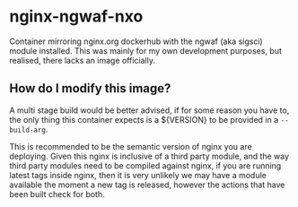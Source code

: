 # nginx-ngwaf-nxo

Container mirroring nginx.org dockerhub with the ngwaf (aka sigsci) module installed. This was mainly for my own development purposes, but realised, there lacks an image officially.

## How do I modify this image? 
A multi stage build would be better advised, if for some reason you have to, the only thing this container expects is a ${VERSION} to be provided in a `--build-arg`. 

This is recommended to be the semantic version of nginx you are deploying. Given this nginx is inclusive of a third party module, and the way third party modules need to be compiled against nginx, if you are running latest tags inside nginx, then it is very unlikely we may have a module available the moment a new tag is released, however the actions that have been built check for both.